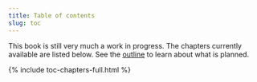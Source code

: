 ```yaml
---
title: Table of contents
slug: toc
---
```


This book is still very much a work in progress.
The chapters currently available are listed below. 
See the [outline](outline) to learn about what is planned. 

{% include toc-chapters-full.html %}
